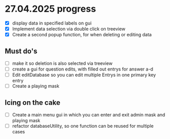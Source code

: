 # 27.04.2025 progress

- [x] display data in specified labels on gui
- [x] Implement data selection via double click on treeview
- [x] Create a second popup function, for when deleting or editing data

## Must do's

- [ ] make it so deletion is also selected via treeview
- [ ] create a gui for question edits, with filled out entrys for answer a-d
- [ ] Edit editDatabase so you can edit multiple Entrys in one primary key entry
- [ ] Create a playing mask

## Icing on the cake

- [ ] Create a main menu gui in which you can enter and exit admin mask and playing mask
- [ ] refactor databaseUtility, so one function can be reused for multiple cases
